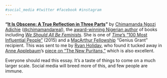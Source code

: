 ```yaml
---
#social_media #twitter #facebook #instagram
---
```


**“**[**It Is Obscene: A True Reflection in Three Parts**](https://click.fourhourmail.com/p9u0l6v9mlh9hqlkdwur/owhkhqh4wlvr33sv/aHR0cHM6Ly93d3cuY2hpbWFtYW5kYS5jb20vbmV3c19pdGVtcy9pdC1pcy1vYnNjZW5lLWEtdHJ1ZS1yZWZsZWN0aW9uLWluLXRocmVlLXBhcnRzLw==)**”** by [Chimamanda Ngozi Adichie](https://click.fourhourmail.com/p9u0l6v9mlh9hqlkdwur/z2hghnhoerv394up/aHR0cHM6Ly93d3cuY2hpbWFtYW5kYS5jb20v) ([@chimamandareal](https://click.fourhourmail.com/p9u0l6v9mlh9hqlkdwur/p8heh9h9450zk2cq/aHR0cHM6Ly90d2l0dGVyLmNvbS9jaGltYW1hbmRhcmVhbA==)), the [award-winning Nigerian author](https://click.fourhourmail.com/p9u0l6v9mlh9hqlkdwur/x0hph6hned6w8zb5/aHR0cHM6Ly93d3cubmV3eW9ya2VyLmNvbS9tYWdhemluZS8yMDE4LzA2LzA0L2NoaW1hbWFuZGEtbmdvemktYWRpY2hpZS1jb21lcy10by10ZXJtcy13aXRoLWdsb2JhbC1mYW1l) of books including [*We Should All Be Feminists*](https://click.fourhourmail.com/p9u0l6v9mlh9hqlkdwur/6qheh8hpl6g7v6ho/aHR0cHM6Ly93d3cuYW1hem9uLmNvbS9kcC9CMDBMMEYwMU5LL3JlZj1kcC1raW5kbGUtcmVkaXJlY3Q_X2VuY29kaW5nPVVURjgmYnRrcj0x). She is one of [*Time*’s “100 Most Influential People”](https://click.fourhourmail.com/p9u0l6v9mlh9hqlkdwur/kkhmh6h8n2qlg3fl/aHR0cHM6Ly90aW1lLmNvbS9jb2xsZWN0aW9uLXBvc3QvMzgyMzI5Ni9jaGltYW1hbmRhLW5nb3ppLWFkaWNoaWUtMjAxNS10aW1lLTEwMC8=) (2015) and a [MacArthur Fellowship](https://click.fourhourmail.com/p9u0l6v9mlh9hqlkdwur/58hvh7h5go8mp9i6/aHR0cHM6Ly9lbi53aWtpcGVkaWEub3JnL3dpa2kvTWFjQXJ0aHVyX0ZlbGxvd3NfUHJvZ3JhbQ==) “Genius Grant” recipient. This was sent to me by [Ryan Holiday](https://click.fourhourmail.com/p9u0l6v9mlh9hqlkdwur/25h2hoh730z2r7c3/aHR0cHM6Ly90aW0uYmxvZy8yMDIwLzA0LzA5L3J5YW4taG9saWRheS1zdG9pY2lzbS8_dXRtX3NvdXJjZT1jb252ZXJ0a2l0JnV0bV9tZWRpdW09Y29udmVydGtpdCZ1dG1fY2FtcGFpZ249NWJm), who found it tucked away in [Anne Applebaum](https://click.fourhourmail.com/p9u0l6v9mlh9hqlkdwur/qvh8h7h8d25rgrsl/aHR0cHM6Ly93d3cuYW5uZWFwcGxlYmF1bS5jb20v)’s [piece on “The New Puritans,”](https://click.fourhourmail.com/p9u0l6v9mlh9hqlkdwur/g3hnh5hemo537mar/aHR0cHM6Ly93d3cudGhlYXRsYW50aWMuY29tL21hZ2F6aW5lL2FyY2hpdmUvMjAyMS8xMC9uZXctcHVyaXRhbnMtbW9iLWp1c3RpY2UtY2FuY2VsZWQvNjE5ODE4Lw==) which is also excellent. 

Everyone should read this essay. It’s a taste of things to come on a much larger scale. Social media will breed more of this, and few people are immune.